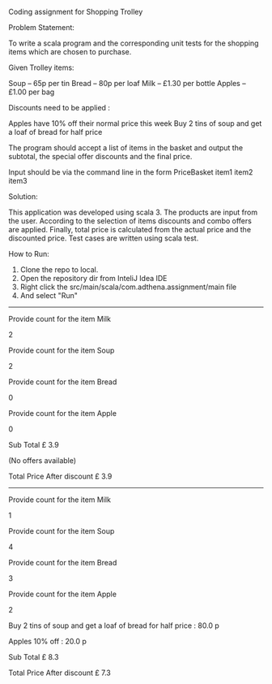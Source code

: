 Coding assignment for Shopping Trolley

Problem Statement:

To write a scala program and the corresponding unit tests for the shopping items which are chosen to purchase.

Given Trolley items:

Soup – 65p per tin
Bread – 80p per loaf
Milk – £1.30 per bottle
Apples – £1.00 per bag

Discounts need to be applied :

Apples have 10% off their normal price this week
Buy 2 tins of soup and get a loaf of bread for half price

The program should accept a list of items in the basket and output the subtotal, the special offer discounts and the final price. 

Input should be via the command line in the form PriceBasket item1 item2 item3 

Solution:

This application was developed using scala 3. The products are input from the user.
According to the selection of items discounts and combo offers are applied.
Finally, total price is calculated from the actual price and the discounted price.
Test cases are written using scala test.

How to Run:

1. Clone the repo to local. 
2. Open the repository dir from InteliJ Idea IDE
3. Right click the src/main/scala/com.adthena.assignment/main file
4. And select "Run"

------------------------------------------------

Provide count for the item Milk

2

Provide count for the item Soup

2

Provide count for the item Bread

0

Provide count for the item Apple

0

Sub Total £ 3.9

(No offers available)

Total Price After discount £ 3.9

--------------------------------------------------

Provide count for the item Milk

1

Provide count for the item Soup

4

Provide count for the item Bread

3

Provide count for the item Apple

2

Buy 2 tins of soup and get a loaf of bread for half price : 80.0 p

Apples 10% off : 20.0 p

Sub Total £ 8.3

Total Price After discount £ 7.3
